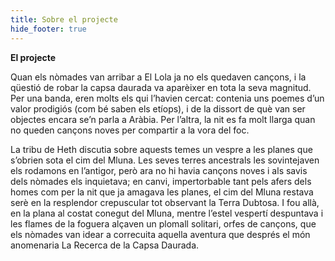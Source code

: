 ```yaml
---
title: Sobre el projecte
hide_footer: true
---
```

**El projecte**

Quan els nòmades van arribar a El Lola ja no els quedaven cançons, i la qüestió de robar la capsa daurada va aparèixer en tota la seva magnitud. Per una banda, eren molts els qui l’havien cercat: contenia uns poemes d’un valor prodigiós (com bé saben els etíops), i de la dissort de què van ser objectes encara se’n parla a Aràbia. Per l’altra, la nit es fa molt llarga quan no queden cançons noves per compartir a la vora del foc.

La tribu de Heth discutia sobre aquests temes un vespre a les planes que s’obrien sota el cim del Mluna. Les seves terres ancestrals les sovintejaven els rodamons en l’antigor, però ara no hi havia cançons noves i als savis dels nòmades els inquietava; en canvi, impertorbable tant pels afers dels homes com per la nit que ja amagava les planes, el cim del Mluna restava serè en la resplendor crepuscular tot observant la Terra Dubtosa. I fou allà, en la plana al costat conegut del Mluna, mentre l’estel vespertí despuntava i les flames de la foguera alçaven un plomall solitari, orfes de cançons, que els nòmades van idear a correcuita aquella aventura que després el món anomenaria La Recerca de la Capsa Daurada.